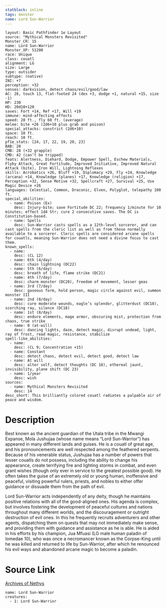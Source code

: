 ```yaml
---
statblock: inline
tags: monster
name: Lord Sun-Warrior
---
```

```statblock
layout: Basic Pathfinder 1e Layout
source: "Mythical Monsters Revisited"
Monster_CR: 15
name: Lord Sun-Warrior
Monster_XP: 51200
race: Unique
class: couatl
alignment: LG
size: Large
type: outsider
subtype: (native)
INI: +7
perception: +32
senses: darkvision, detect chaos/evil/good/law
AC: 28, touch 13, flat-footed 24 (dex +3, dodge +1, natural +15, size -1)
HP: 230
HD: 20d10+120
saves: Fort +14, Ref +17, Will +19
immune: mind-affecting effects
speed: 20 ft., fly 60 ft. (average)
melee: bite +26 (2d6+10 plus grab and poison)
special_attacks: constrict (2d6+10)
space: 10 ft.
reach: 10 ft.
pf1e_stats: [24, 17, 22, 19, 20, 23]
BAB: 20
CMB: 28 (+32 grapple)
CMD: 42 (can’t be tripped)
feats: Alertness, Diehard, Dodge, Empower Spell, Eschew Materials, Flyby Attack, Great Fortitude, Improved Initiative, Improved Natural Attack (bite), Iron Will, Lightning Reflexes
skills: Acrobatics +26, Bluff +19, Diplomacy +29, Fly +24, Knowledge (arcana) +14, Knowledge (planes) +17, Knowledge (religion) +17, Perception +32, Sense Motive +32, Spellcraft +27, Survival +25, Use Magic Device +26
languages: Celestial, Common, Draconic, Elven, Polyglot, telepathy 100 ft.
special_abilities:
  - name: Poison (Ex)
    desc: Injury-bite; save Fortitude DC 22; frequency 1/minute for 10 minutes; effect 1d4 Str; cure 2 consecutive saves. The DC is Constitution-based.
  - name: Spells
    desc: Sun-Warrior casts spells as a 12th-level sorcerer, and can cast spells from the cleric list as well as from those normally available to a sorcerer. Cleric spells are considered arcane spells for couatls, meaning Sun-Warrior does not need a divine focus to cast them.
known_spells:
  - name:
    desc: (CL 12)
  - name: 6th (4/day)
    desc: chain lightning (DC22)
  - name: 5th (6/day)
    desc: breath of life, flame strike (DC21)
  - name: 4th (7/day)
    desc: charm monster (DC20), freedom of movement, lesser geas
  - name: 3rd (7/day)
    desc: gaseous form, hold person, magic circle against evil, summon monster III
  - name: 2nd (8/day)
    desc: cure moderate wounds, eagle’s splendor, glitterdust (DC18), scorching ray, silence (DC18)
  - name: 1st (8/day)
    desc: endure elements, mage armor, obscuring mist, protection from chaos, true strike
  - name: 0 (at-will)
    desc: dancing lights, daze, detect magic, disrupt undead, light, ray of frost, read magic, resistance, stabilize
spell-like_abilities:
  - name:
    desc: (CL 9; Concentration +15)
  - name: Constant
    desc: detect chaos, detect evil, detect good, detect law
  - name: At will
    desc: alter self, detect thoughts (DC 18), ethereal jaunt, invisibility, plane shift (DC 23)
  - name: 1/year
    desc: wish
sources:
  - name: Mythical Monsters Revisited
    desc: 14
desc_short: This brilliantly colored couatl radiates a palpable air of peace and wisdom.
```
# Description
Best known as the ancient guardian of the Utala tribe in the Mwangi Expanse, Mola Jushujaa (whose name means “Lord Sun-Warrior”) has appeared in many different lands and guises. He is a couatl of great age, and his pronouncements are well respected among the feathered serpents. Because of his venerable status, Jushujaa has a number of powers that lesser couatls do not possess, including the ability to change his appearance, create terrifying fire and lighting storms in combat, and even grant wishes (though only ever in service to the greatest possible good). He often takes the guise of an extremely old or young human, inoffensive and peaceful, visiting powerful rulers, priests, and nobles to either offer guidance or dissuade them from the path of evil.

Lord Sun-Warrior acts independently of any deity, though he maintains positive relations with all of the good-aligned ones. His agenda is complex, but involves fostering the development of peaceful cultures and nations throughout many different worlds, and the discouragement or outright destruction of evil ones. In this he frequently recruits adventurers and other agents, dispatching them on quests that may not immediately make sense, and providing them with guidance and assistance as he is able. He is aided in his efforts by his champion, Jua Mfuasi (LG male human paladin of Iomedae 10), who was once a necromancer known as the Corpse-King until he was killed and returned to life by Sun-Warrior, after which he renounced his evil ways and abandoned arcane magic to become a paladin.
# Source Link
[Archives of Nethys](https://aonprd.com/MonsterDisplay.aspx?ItemName=Lord%20Sun-Warrior)
```encounter-table
name: Lord Sun-Warrior
creatures:
  - 1: Lord Sun-Warrior
```
